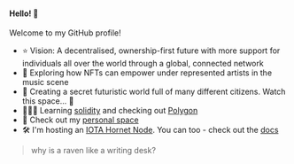 #### Hello! 👋

Welcome to my GitHub profile! 

- ⭐️ Vision: A decentralised, ownership-first future with more support for individuals all over the world through a global, connected network
- 🎵 Exploring how NFTs can empower under represented artists in the music scene
- 👻 Creating a secret futuristic world full of many different citizens. Watch this space... 🤫
- 🙋🏽‍♂️ Learning [solidity](http://solidity.com/) and checking out [Polygon](https://polygon.technology/)
- 💬 Check out my [personal space](https://henry-pye.co.uk)
- 🛠 I'm hosting an [IOTA Hornet Node](https://wiki.iota.org/hornet/welcome). You can too - check out the [docs](https://wiki.iota.org/hornet/getting_started)

> why is a raven like a writing desk?
